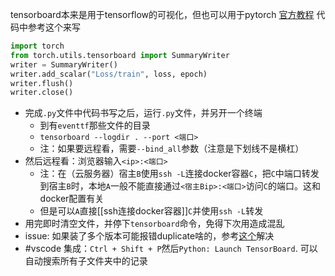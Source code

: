 tensorboard本来是用于tensorflow的可视化，但也可以用于pytorch
[官方教程](https://pytorch.org/tutorials/recipes/recipes/tensorboard_with_pytorch.html)
代码中参考这个来写
```python
import torch
from torch.utils.tensorboard import SummaryWriter
writer = SummaryWriter()
writer.add_scalar("Loss/train", loss, epoch)
writer.flush()
writer.close()
```
- 完成`.py`文件中代码书写之后，运行`.py`文件，并另开一个终端
  - 到有`eventtf`那些文件的目录
  - `tensorboard --logdir . --port <端口>`
  - 注：如果要远程看，需要`--bind_all`参数（注意是下划线不是横杠）
- 然后远程看：浏览器输入`<ip>:<端口>`
  - 注：在（云服务器）宿主`B`使用`ssh -L`连接docker容器`C`，把`C`中端口转发到宿主`B`时，本地`A`一般不能直接通过`<宿主Bip>:<端口>`访问`C`的端口。这和docker配置有关
  - 但是可以`A`直接[[ssh连接docker容器]]`C`并使用`ssh -L`转发
- 用完即时清空文件，并停下`tensorboard`命令，免得下次用造成混乱
- issue: 如果装了多个版本可能报错duplicate啥的，参考[这个](https://stackoverflow.com/questions/57228487/valueerror-duplicate-plugins-for-name-projector)解决
- #vscode 集成：`Ctrl + Shift + P`然后`Python: Launch TensorBoard`. 可以自动搜索所有子文件夹中的记录
